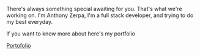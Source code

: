 There's always something special awaiting for you. That's what we're working on.
I'm Anthony Zerpa, I'm a full stack developer, and trying to do my best everyday.

If you want to know more about here's my portfolio

[Portofolio](https://anthony.breadriuss.store)
